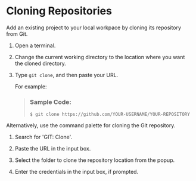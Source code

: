 <!-- loio7a68bfa7111b44f6b1e78b51e803238c -->

# Cloning Repositories

Add an existing project to your local workpace by cloning its repository from Git.

1.  Open a terminal.

2.  Change the current working directory to the location where you want the cloned directory.

3.  Type `git clone`, and then paste your URL.

    For example:

    > ### Sample Code:  
    > ```
    > $ git clone https://github.com/YOUR-USERNAME/YOUR-REPOSITORY
    > ```


Alternatively, use the command palette for cloning the Git repository.

1. Search for 'GIT: Clone'.

2. Paste the URL in the input box.

3. Select the folder to clone the repository location from the popup.

4. Enter the credentials in the input box, if prompted.
